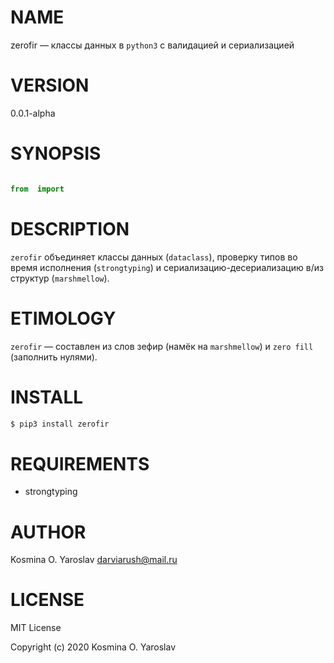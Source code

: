 # NAME

zerofir — классы данных в `python3` с валидацией и сериализацией

# VERSION

0.0.1-alpha

# SYNOPSIS

```python

from  import 

```

# DESCRIPTION

`zerofir` объединяет классы данных (`dataclass`), проверку типов во время исполнения (`strongtyping`) и сериализацию-десериализацию в/из структур (`marshmellow`).

# ETIMOLOGY

`zerofir` — составлен из слов зефир (намёк на `marshmellow`) и `zero fill` (заполнить нулями).

# INSTALL

```sh
$ pip3 install zerofir
```

# REQUIREMENTS

* strongtyping

# AUTHOR

Kosmina O. Yaroslav <darviarush@mail.ru>

# LICENSE

MIT License

Copyright (c) 2020 Kosmina O. Yaroslav

